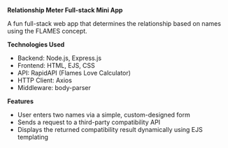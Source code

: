 **Relationship Meter Full-stack Mini App**

A fun full-stack web app that determines the relationship based on names using the FLAMES concept.

**Technologies Used**

- Backend: Node.js, Express.js
- Frontend: HTML, EJS, CSS
- API: RapidAPI (Flames Love Calculator)
- HTTP Client: Axios
- Middleware: body-parser

**Features**
- User enters two names via a simple, custom-designed form
- Sends a request to a third-party compatibility API
- Displays the returned compatibility result dynamically using EJS templating
